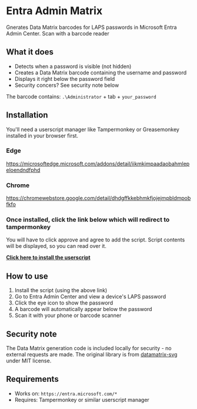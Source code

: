 # Entra Admin Matrix

Gnerates Data Matrix barcodes for LAPS passwords in Microsoft Entra Admin Center. Scan with a barcode reader 
## What it does

- Detects when a password is visible (not hidden)
- Creates a Data Matrix barcode containing the username and password
- Displays it right below the password field
- Security concers? See security note below

The barcode contains: `.\Administrator` + tab + `your_password`

## Installation
You'll need a userscript manager like Tampermonkey or Greasemonkey installed in your browser first.
### Edge

https://microsoftedge.microsoft.com/addons/detail/iikmkjmpaadaobahmlepeloendndfphd

### Chrome
https://chromewebstore.google.com/detail/dhdgffkkebhmkfjojejmpbldmpobfkfo

### Once installed, click the link below which will redirect to tampermonkey
You will have to click approve and agree to add the script. 
Script contents will be displayed, so you can read over it.

**[Click here to install the userscript](https://github.com/dtyler04/EntraAdminMatrix/raw/main/datamatrix.user.js)**

## How to use

1. Install the script (using the above link)
2. Go to Entra Admin Center and view a device's LAPS password
3. Click the eye icon to show the password
4. A barcode will automatically appear below the password
5. Scan it with your phone or barcode scanner

## Security note

The Data Matrix generation code is included locally for security - no external requests are made. The original library is from [datamatrix-svg](https://github.com/datalog/datamatrix-svg) under MIT license.

## Requirements

- Works on: `https://entra.microsoft.com/*`
- Requires: Tampermonkey or similar userscript manager
